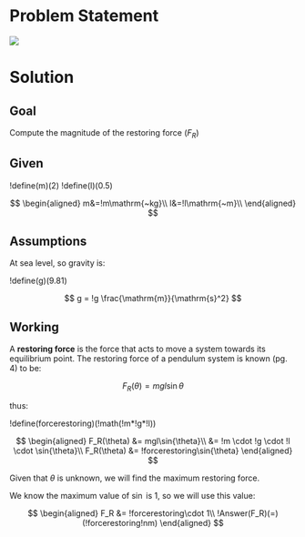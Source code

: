 # Problem Statement

![](!imgdir/903797dc2537efba3bfaa8ca9f1056cde68fe7ca.png)

# Solution

## Goal

Compute the magnitude of the restoring force ($F_R$)

## Given

!define(m)(2)
!define(l)(0.5)

$$
\begin{aligned}
    m&=!m\mathrm{~kg}\\
    l&=!l\mathrm{~m}\\
\end{aligned}
$$

## Assumptions

At sea level, so gravity is:

!define(g)(9.81)

$$
g = !g \frac{\mathrm{m}}{\mathrm{s}^2}
$$

## Working

A **restoring force** is the force that acts to move a system towards its equilibrium point.
The restoring force of a pendulum system is known (pg. 4) to be:

$$
F_R(\theta) = mgl\sin{\theta}
$$

thus:

!define(forcerestoring)(!math(!m*!g*!l))

$$
\begin{aligned}
    F_R(\theta) &= mgl\sin{\theta}\\
    &= !m \cdot !g \cdot !l \cdot \sin{\theta}\\
    F_R(\theta) &= !forcerestoring\sin{\theta}
\end{aligned}
$$

Given that $\theta$ is unknown, we will find the maximum restoring force.

We know the maximum value of $\sin$ is $1$, so we will use this value:

$$
\begin{aligned}
    F_R &= !forcerestoring\cdot 1\\
    !Answer(F_R)(=)(!forcerestoring!nm) 
\end{aligned}
$$